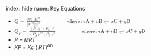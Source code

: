 index: hide
name: Key Equations

  * <math xmlns:q="http://cnx.rice.edu/qml/1.0" xmlns:m="http://www.w3.org/1998/Math/MathML" xmlns:bib="http://bibtexml.sf.net/" xmlns:md="http://cnx.rice.edu/mdml" xmlns="http://cnx.rice.edu/cnxml"><mrow><mi>Q</mi><mo>=</mo><mspace width="0.2em"/><mfrac><mrow><mo stretchy="false">[</mo><mtext>C</mtext><msup><mrow><mo stretchy="false">]</mo></mrow><mi>x</mi></msup><msup><mrow><mo stretchy="false">[</mo><mtext>D</mtext><mo stretchy="false">]</mo></mrow><mi>y</mi></msup></mrow><mrow><mo stretchy="false">[</mo><mtext>A</mtext><msup><mrow><mo stretchy="false">]</mo></mrow><mi>m</mi></msup><msup><mrow><mo stretchy="false">[</mo><mtext>B</mtext><mo stretchy="false">]</mo></mrow><mi>n</mi></msup></mrow></mfrac><mspace width="5em"/><mtext>where</mtext><mspace width="0.2em"/><mi>m</mi><mtext>A</mtext><mo>+</mo><mi>n</mi><mtext>B</mtext><mo stretchy="false">⇌</mo><mi>x</mi><mtext>C</mtext><mo>+</mo><mi>y</mi><mtext>D</mtext></mrow></math>
  * <math xmlns:q="http://cnx.rice.edu/qml/1.0" xmlns:m="http://www.w3.org/1998/Math/MathML" xmlns:bib="http://bibtexml.sf.net/" xmlns:md="http://cnx.rice.edu/mdml" xmlns="http://cnx.rice.edu/cnxml"><mrow><msub><mi>Q</mi><mi>P</mi></msub><mo>=</mo><mspace width="0.2em"/><mfrac><mrow><msup><mrow><mrow><mo>(</mo><mrow><msub><mi>P</mi><mi>C</mi></msub></mrow><mo>)</mo></mrow></mrow><mi>x</mi></msup><msup><mrow><mrow><mo>(</mo><mrow><msub><mi>P</mi><mi>D</mi></msub></mrow><mo>)</mo></mrow></mrow><mi>y</mi></msup></mrow><mrow><msup><mrow><mrow><mo>(</mo><mrow><msub><mi>P</mi><mi>A</mi></msub></mrow><mo>)</mo></mrow></mrow><mi>m</mi></msup><msup><mrow><mrow><mo>(</mo><mrow><msub><mi>P</mi><mi>B</mi></msub></mrow><mo>)</mo></mrow></mrow><mi>n</mi></msup></mrow></mfrac><mspace width="5em"/><mtext>where</mtext><mspace width="0.2em"/><mi>m</mi><mtext>A</mtext><mo>+</mo><mi>n</mi><mtext>B</mtext><mo stretchy="false">⇌</mo><mi>x</mi><mtext>C</mtext><mo>+</mo><mi>y</mi><mtext>D</mtext></mrow></math>
  *  *P* =  *MRT*
  *  *KP* =  *Kc* ( *RT*)<sup>Δn</sup>
